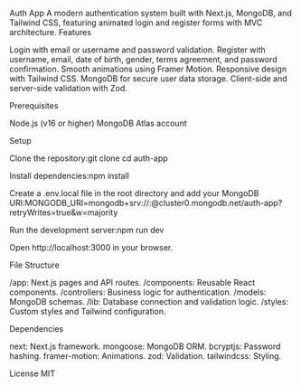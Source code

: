 Auth App
A modern authentication system built with Next.js, MongoDB, and Tailwind CSS, featuring animated login and register forms with MVC architecture.
Features

Login with email or username and password validation.
Register with username, email, date of birth, gender, terms agreement, and password confirmation.
Smooth animations using Framer Motion.
Responsive design with Tailwind CSS.
MongoDB for secure user data storage.
Client-side and server-side validation with Zod.

Prerequisites

Node.js (v16 or higher)
MongoDB Atlas account

Setup

Clone the repository:git clone <repository-url>
cd auth-app


Install dependencies:npm install


Create a .env.local file in the root directory and add your MongoDB URI:MONGODB_URI=mongodb+srv://<username>:<password>@cluster0.mongodb.net/auth-app?retryWrites=true&w=majority


Run the development server:npm run dev


Open http://localhost:3000 in your browser.

File Structure

/app: Next.js pages and API routes.
/components: Reusable React components.
/controllers: Business logic for authentication.
/models: MongoDB schemas.
/lib: Database connection and validation logic.
/styles: Custom styles and Tailwind configuration.

Dependencies

next: Next.js framework.
mongoose: MongoDB ORM.
bcryptjs: Password hashing.
framer-motion: Animations.
zod: Validation.
tailwindcss: Styling.

License
MIT